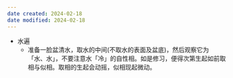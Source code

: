 ```yaml
---
date created: 2024-02-18
date modified: 2024-02-18
---
```

- 水遍
    - 准备一脸盆清水，取水的中间(不取水的表面及盆底)，然后观察它为「水、水」，不要注意水「冷」的自性相。如是修习，便得次第生起如前取相与似相。取相的生起会动摇，似相现起微动。    
